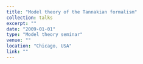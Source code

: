 ```yaml
---
title: "Model theory of the Tannakian formalism"
collection: talks
excerpt: ""
date: "2009-01-01"
type: "Model theory seminar"
venue: ""
location: "Chicago, USA"
link: ""
---
```


